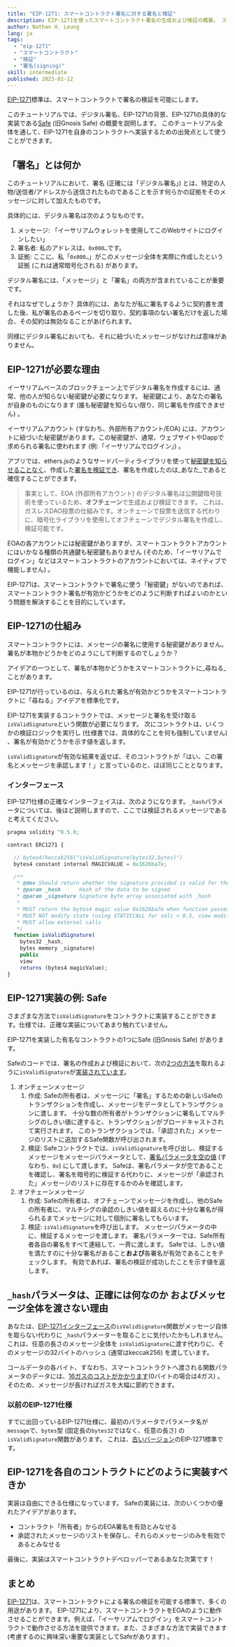```yaml
---
title: "EIP-1271: スマートコントラクト署名に対する署名と検証"
description: EIP-1271を使ったスマートコントラクト署名の生成および検証の概要。 スマートコントラクト・デベロッパーが構築できるように具体的な例としてSafe (旧 Gnosis Safe) で使用される EIP-1271実装についても説明します。
author: Nathan H. Leung
lang: ja
tags:
  - "eip-1271"
  - "スマートコントラクト"
  - "検証"
  - "署名(signing)"
skill: intermediate
published: 2023-01-12
---
```


[EIP-1271](https://eips.ethereum.org/EIPS/eip-1271)標準は、スマートコントラクトで署名の検証を可能にします。

このチュートリアルでは、デジタル署名、EIP-1271の背景、EIP-1271の具体的な実装である[Safe](https://safe.global/) (旧Gnosis Safe) の概要を説明します。 このチュートリアル全体を通して、EIP-1271を自身のコントラクトへ実装するための出発点として使うことができます。

## 「署名」とは何か

このチュートリアルにおいて、署名 (正確には「デジタル署名」) とは、特定の人物/送信者/アドレスから送信されたものであることを示す何らかの証拠をそのメッセージに対して加えたものです。

具体的には、デジタル署名は次のようなものです。

1. メッセージ: 「イーサリアムウォレットを使用してこのWebサイトにログインしたい」
2. 署名者: 私のアドレスは、`0x000…`です。
3. 証拠: ここに、私「`0x000…`」がこのメッセージ全体を実際に作成したという証拠 (これは通常暗号化される) があります。

デジタル署名には、「メッセージ」と「署名」の両方が含まれていることが重要です。

それはなぜでしょうか？ 具体的には、あなたが私に署名するように契約書を渡した後、私が署名のあるページを切り取り、契約事項のない署名だけを返した場合、その契約は無効なることがあげられます。

同様にデジタル署名においても、それに紐づいたメッセージがなければ意味がありません。

## EIP-1271が必要な理由

イーサリアムベースのブロックチェーン上でデジタル署名を作成するには、通常、他の人が知らない秘密鍵が必要になります。 秘密鍵により、あなたの署名が自身のものになります (誰も秘密鍵を知らない限り、同じ署名を作成できません) 。

イーサリアムアカウント (すなわち、外部所有アカウント/EOA) には、アカウントに紐づいた秘密鍵があります。この秘密鍵が、通常、ウェブサイトやDappで求められる署名に使われます (例:「イーサリアムでログイン」) 。

アプリでは、ethers.jsのようなサードパーティライブラリを使って[秘密鍵を知らせることなく](https://en.wikipedia.org/wiki/Public-key_cryptography)、作成した[署名を検証でき](https://docs.alchemy.com/docs/how-to-verify-a-message-signature-on-ethereum)、署名を作成したのは_あなた_であると確信することができます。

> 事実として、EOA (外部所有アカウント) のデジタル署名は公開鍵暗号技術を使っているため、**オフチェーン**で生成および検証できます。 これは、ガスレスDAO投票の仕組みです。オンチェーンで投票を送信する代わりに、暗号化ライブラリを使用してオフチェーンでデジタル署名を作成し、検証可能です。

EOAの各アカウントには秘密鍵がありますが、スマートコントラクトアカウントにはいかなる種類の共通鍵も秘密鍵もありません (そのため、「イーサリアムでログイン」などはスマートコントラクトのアカウントにおいては、ネイティブで機能しません) 。

EIP-1271は、スマートコントラクトで署名に使う「秘密鍵」がないのであれば、スマートコントラクト署名が有効かどうかをどのように判断すればよいのかという問題を解決することを目的にしています。

## EIP-1271の仕組み

スマートコントラクトには、メッセージの署名に使用する秘密鍵がありません。 署名が本物かどうかをどのようにして判断するのでしょうか？

アイデアの一つとして、署名が本物かどうかをスマートコントラクトに_尋ねる_ことがあります。

EIP-1271が行っているのは、与えられた署名が有効かどうかをスマートコントラクトに「尋ねる」アイデアを標準化です。

EIP-1271を実装するコントラクトでは、メッセージと署名を受け取る`isValidSignature`という関数が必要になります。 次にコントラクトは、いくつかの検証ロジックを実行し (仕様書では、具体的なことを何も強制していません) 、署名が有効かどうかを示す値を返します。

`isValidSignature`が有効な結果を返せば、そのコントラクトが「はい、この署名とメッセージを承認します！」と言っているのと、ほぼ同じこととなります。

### インターフェース

EIP-1271仕様の正確なインターフェイスは、次のようになります。`_hash`パラメータについては、後ほど説明しますので、ここでは検証されるメッセージであると考えてください。

```jsx
pragma solidity ^0.5.0;

contract ERC1271 {

  // bytes4(keccak256("isValidSignature(bytes32,bytes)")
  bytes4 constant internal MAGICVALUE = 0x1626ba7e;

  /**
   * @dev Should return whether the signature provided is valid for the provided hash
   * @param _hash      Hash of the data to be signed
   * @param _signature Signature byte array associated with _hash
   *
   * MUST return the bytes4 magic value 0x1626ba7e when function passes.
   * MUST NOT modify state (using STATICCALL for solc < 0.5, view modifier for solc > 0.5)
   * MUST allow external calls
   */
  function isValidSignature(
    bytes32 _hash,
    bytes memory _signature)
    public
    view
    returns (bytes4 magicValue);
}
```

## EIP-1271実装の例: Safe

さまざまな方法で`isValidSignature`をコントラクトに実装することができます。仕様では、正確な実装についてあまり触れていません。

EIP-1271を実装した有名なコントラクトの1つにSafe (旧Gnosis Safe) があります。

Safeのコードでは、署名の作成および検証において、次の[2つの方法](https://ethereum.stackexchange.com/questions/122635/signing-messages-as-a-gnosis-safe-eip1271-support)を取れるように`isValidSignature`が[実装されています](https://github.com/safe-global/safe-contracts/blob/main/contracts/handler/CompatibilityFallbackHandler.sol)。

1. オンチェーンメッセージ
   1. 作成: Safeの所有者は、メッセージに「署名」するための新しいSafeのトランザクションを作成し、メッセージをデータとしてトランザクションに渡します。 十分な数の所有者がトランザクションに署名してマルチシグのしきい値に達すると、トランザクションがブロードキャストされて実行されます。 このトランザクションでは、「承認された」メッセージのリストに追加するSafe関数が呼び出されます。
   2. 検証: Safeコントラクトでは、`isValidSignature`を呼び出し、検証するメッセージをメッセージパラメータとして、[署名パラメータを空の値](https://github.com/safe-global/safe-contracts/blob/main/contracts/handler/CompatibilityFallbackHandler.sol#L32) (すなわち、`0x`) にして渡します。 Safeは、署名パラメータが空であることを確認し、署名を暗号的に検証する代わりに、メッセージが「承認された」メッセージのリストに存在するかのみを確認します。
2. オフチェーンメッセージ
   1. 作成: Safeの所有者は、オフチェーンでメッセージを作成し、他のSafeの所有者に、マルチシグの承認のしきい値を超えるのに十分な署名が得られるまでメッセージに対して個別に署名してもらいます。
   2. 検証: `isValidSignature`を呼び出します。 メッセージパラメータの中に、検証するメッセージを渡します。 署名パラメーターでは、Safe所有者各自の署名をすべて連結して、一斉に渡します。 Safeでは、しきい値を満たすのに十分な署名があること**および**各署名が有効であることをチェックします。 有効であれば、署名の検証が成功したことを示す値を返します。

## `_hash`パラメータは、正確には何なのか およびメッセージ全体を渡さない理由

あなたは、[EIP-1271インターフェース](https://eips.ethereum.org/EIPS/eip-1271)の`isValidSignature`関数がメッセージ自体を取らない代わりに `_hash`パラメーターを取ることに気付いたかもしれません。 これは、任意の長さのメッセージ全体を `isValidSignature`に渡す代わりに、そのメッセージの32バイトのハッシュ (通常はkeccak256) を渡しています。

コールデータの各バイト、すなわち、スマートコントラクトへ渡される関数パラメータのデータには、[16ガスのコストがかかります](https://eips.ethereum.org/EIPS/eip-2028)(0バイトの場合は4ガス) 。 そのため、メッセージが長ければガスを大幅に節約できます。

### 以前のEIP-1271仕様

すでに出回っているEIP-1271仕様に、最初のパラメータでパラメータ名が`message`で、`bytes`型 (固定長の`bytes32`ではなく、任意の長さ) の`isValidSignature`関数があります。 これは、[古いバージョン](https://github.com/safe-global/safe-contracts/issues/391#issuecomment-1075427206)のEIP-1271標準です。

## EIP-1271を各自のコントラクトにどのように実装すべきか

実装は自由にできる仕様になっています。 Safeの実装には、次のいくつかの優れたアイデアがあります。

- コントラクト「所有者」からのEOA署名を有効とみなせる
- 承認されたメッセージのリストを保存し、それらのメッセージのみを有効であるとみなせる

最後に、実装はスマートコントラクトデベロッパーであるあなた次第です！

## まとめ

[EIP-1271](https://eips.ethereum.org/EIPS/eip-1271)は、スマートコントラクトによる署名の検証を可能する標準で、多くの用途があります。 EIP-1271により、スマートコントラクトをEOAのように動作させることができます。例えば、「イーサリアムでログイン」をスマートコントラクトで動作させる方法を提供できます。また、さまざまな方法で実装できます (考慮するのに興味深い重要な実装としてSafeがあります) 。
